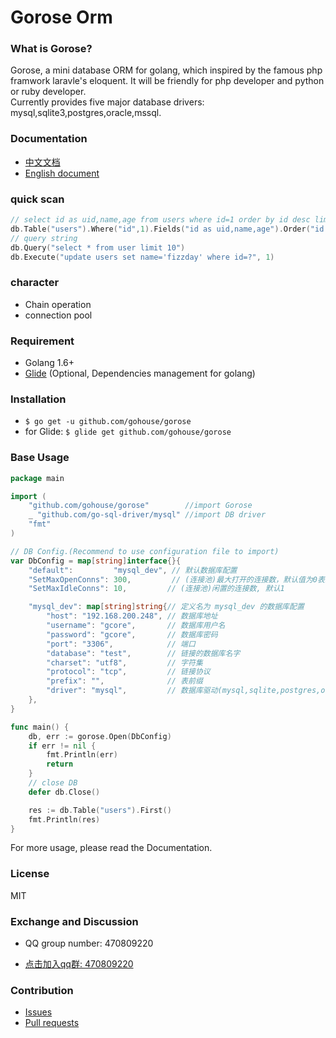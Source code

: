 # Gorose Orm

### What is Gorose?

Gorose, a mini database ORM for golang, which inspired by the famous php framwork laravle's eloquent. It will be friendly for php developer and python or ruby developer.  
Currently provides five major database drivers: mysql,sqlite3,postgres,oracle,mssql.

### Documentation

- [中文文档](docs/zh-CN/README.md)
- [English document](docs/en/README.md)

### quick scan

```go
// select id as uid,name,age from users where id=1 order by id desc limit 10
db.Table("users").Where("id",1).Fields("id as uid,name,age").Order("id desc").Limit(10).Get()
// query string
db.Query("select * from user limit 10")
db.Execute("update users set name='fizzday' where id=?", 1)
```

### character

- Chain operation  
- connection pool  

### Requirement

- Golang 1.6+
- [Glide](https://glide.sh) (Optional, Dependencies management for golang)

### Installation

- `$ go get -u github.com/gohouse/gorose`
- for Glide: `$ glide get github.com/gohouse/gorose`

### Base Usage
```go
package main

import (
	"github.com/gohouse/gorose"        //import Gorose
	_ "github.com/go-sql-driver/mysql" //import DB driver
	"fmt"
)

// DB Config.(Recommend to use configuration file to import)
var DbConfig = map[string]interface{}{
	"default":         "mysql_dev", // 默认数据库配置
	"SetMaxOpenConns": 300,         // (连接池)最大打开的连接数，默认值为0表示不限制
	"SetMaxIdleConns": 10,         // (连接池)闲置的连接数, 默认1

	"mysql_dev": map[string]string{// 定义名为 mysql_dev 的数据库配置
		"host": "192.168.200.248", // 数据库地址
		"username": "gcore",       // 数据库用户名
		"password": "gcore",       // 数据库密码
		"port": "3306",            // 端口
		"database": "test",        // 链接的数据库名字
		"charset": "utf8",         // 字符集
		"protocol": "tcp",         // 链接协议
		"prefix": "",              // 表前缀
		"driver": "mysql",         // 数据库驱动(mysql,sqlite,postgres,oracle,mssql)
	},
}

func main() {
	db, err := gorose.Open(DbConfig)
	if err != nil {
		fmt.Println(err)
		return
	}
	// close DB
	defer db.Close()

	res := db.Table("users").First()
	fmt.Println(res)
}

```
For more usage, please read the Documentation.

### License

MIT

### Exchange and Discussion

- QQ group number: 470809220

- [点击加入qq群: 470809220](https://jq.qq.com/?_wv=1027&k=5JJOG9E)  

### Contribution

- [Issues](https://github.com/gohouse/gorose/issues)
- [Pull requests](https://github.com/gohouse/gorose/pulls)
